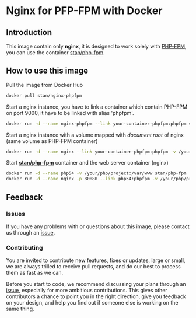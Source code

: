 

# Nginx for PFP-FPM with Docker

## Introduction

This image contain only **nginx**, it is designed to work solely with [PHP-FPM](https://registry.hub.docker.com/u/stan/php-fpm/), you can use the container [stan/php-fpm](https://registry.hub.docker.com/u/stan/php-fpm/).

## How to use this image

Pull the image from Docker Hub

```bash
docker pull stan/nginx-phpfpm
```

Start a nginx instance, you have to link a container which contain PHP-FPM on port 9000, it have to be linked with alias 'phpfpm'.

```bash
docker run -d --name nginx-phpfpm --link your-container-phpfpm:phpfpm stan/nginx-phpfpm
```

Start a nginx instance with a volume mapped with _document root_ of nginx (same volume as PHP-FPM container)

```bash
docker run -d --name nginx --link your-container-phpfpm:phpfpm -v /your/php/project:/var/www stan/nginx-phpfpm
```

Start [**stan/php-fpm**](https://registry.hub.docker.com/u/stan/php-fpm/) container and the web server container (nginx)

```bash
docker run -d --name php54 -v /your/php/project:/var/www stan/php-fpm
docker run -d --name nginx -p 80:80 --link php54:phpfpm -v /your/php/project:/var/www stan/nginx-phpfpm 
```

## Feedback

### Issues

If you have any problems with or questions about this image, please contact us through an [issue](https://github.com/tsunammis/docker-nginx-phpfpm/issues).

### Contributing

You are invited to contribute new features, fixes or updates, large or small,  we are always trilled to receive pull requests, and do our best to process them as fast as we can.

Before you start to code, we recommend discussing your plans through an [issue](https://github.com/tsunammis/docker-nginx-phpfpm/issues), especially for more ambitious contributions. This gives other contributors a chance to point you in the right direction, give you feedback on your design, and help you find out if someone else is working on the same thing.

